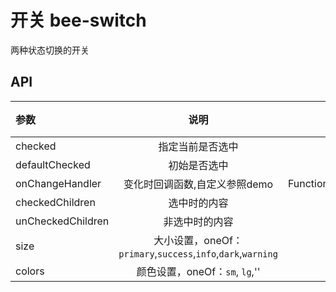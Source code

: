 # 开关 bee-switch

两种状态切换的开关


## API

|参数|说明|类型|默认值|
|:--|:---:|:--:|---:|
|checked	|指定当前是否选中|	Boolean	|false|
|defaultChecked	|初始是否选中	|Boolean|	false |
|onChangeHandler	|变化时回调函数,自定义参照demo	|Function(checked:Boolean) |	
|checkedChildren	|选中时的内容	|React| Node |
|unCheckedChildren	|非选中时的内容	|React| Node	
|size|	大小设置，oneOf：`primary`,`success`,`info`,`dark`,`warning`|string|''|	
|colors| 颜色设置，oneOf：`sm`, `lg`,''|	string	|''|
